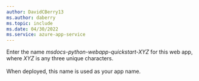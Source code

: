 ```yaml
---
author: DavidCBerry13
ms.author: daberry
ms.topic: include
ms.date: 04/30/2022
ms.service: azure-app-service
---
```

Enter the name *msdocs-python-webapp-quickstart-XYZ* for this web app, where *XYZ* is any three unique characters.<br>
<br>
When deployed, this name is used as your app name.
